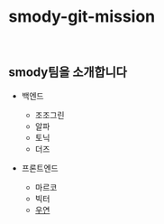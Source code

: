 # smody-git-mission

<br>

## smody팀을 소개합니다
- 백엔드
  - 조조그린
  - 알파
  - 토닉
  - 더즈

- 프론트엔드
  - 마르코
  - 빅터
  - [우연](/ronci.md)
